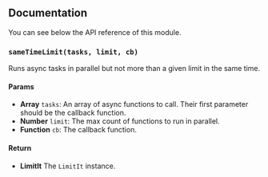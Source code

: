 ## Documentation

You can see below the API reference of this module.

### `sameTimeLimit(tasks, limit, cb)`
Runs async tasks in parallel but not more than a given limit in
the same time.

#### Params
- **Array** `tasks`: An array of async functions to call. Their first parameter should be the callback function.
- **Number** `limit`: The max count of functions to run in parallel.
- **Function** `cb`: The callback function.

#### Return
- **LimitIt** The `LimitIt` instance.

